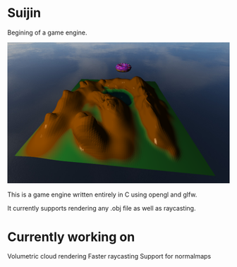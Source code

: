 # Suijin
Begining of a game engine.

![Suijin](https://github.com/gitRaiku/suijin/blob/master/Resources/Suijin.png?raw=true)

This is a game engine written entirely in C using opengl and glfw. 

It currently supports rendering any .obj file as well as raycasting.

# Currently working on
Volumetric cloud rendering
Faster raycasting
Support for normalmaps
